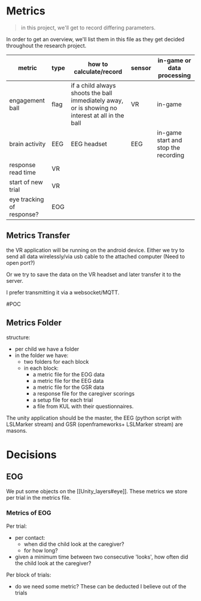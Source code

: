 # Metrics

>in this project, we'll get to record differing parameters.

In order to get an overview, we'll list them in this file as they get decided throughout the research project.

|metric|type|how to calculate/record|sensor|in-game or data processing|
|---|---|---|---|---|
|engagement ball|flag|if a child always shoots the ball immediately away, or is showing no interest at all in the ball|VR|in-game|
|brain activity| EEG| EEG headset|EEG|in-game start and stop the recording|
| response read time| VR||||
| start of new trial| VR|||
| eye tracking of response?| EOG||


## Metrics Transfer

the VR application will be running on the android device. Either we try to send all data wirelessly/via usb cable to the attached computer (Need to open port?)

Or we try to save the data on the VR headset and later transfer it to the server.

I prefer transmitting it via a websocket/MQTT.

#POC

## Metrics Folder

structure:

- per child we have a folder
- in the folder we have:
	- two folders for each block
	- in each block:
		- a metric file for the EOG data
		- a metric file for the EEG data
		- a metric file for the GSR data
		- a response file for the caregiver scorings
		- a setup file for each trial
		- a file from KUL with their questionnaires.

The unity application should be the master, the EEG (python script with LSLMarker stream) and GSR (openframeworks+ LSLMarker stream) are masons.

# Decisions

## EOG

We put some objects on the [[Unity_layers#eye]]. These metrics we store per trial in the metrics file.

### Metrics of EOG

Per trial:

- per contact:
	- when did the child look at the caregiver?
	- for how long?
- given a minimum time between two consecutive 'looks', how often did the child look at the caregiver?

Per block of trials:

- do we need some metric? These can be deducted I believe out of the trials
